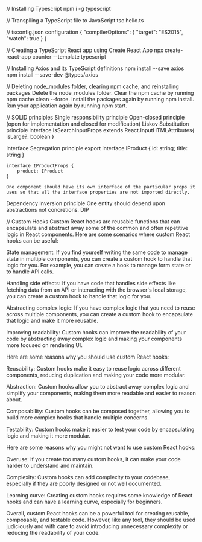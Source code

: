 // Installing Typescript
npm i -g typescript

// Transpiling a TypeScript file to JavaScript
tsc hello.ts

// tsconfig.json configuration
{
    "compilerOptions": {
        "target": "ES2015",
        "watch": true
    }
}

// Creating a TypeScript React app using Create React App
npx create-react-app counter --template typescript

// Installing Axios and its TypeScript definitions
npm install --save axios
npm install --save-dev @types/axios

// Deleting node_modules folder, clearing npm cache, and reinstalling packages
Delete the node_modules folder.
Clear the npm cache by running npm cache clean --force.
Install the packages again by running npm install.
Run your application again by running npm start.

// SOLID principles
Single responsibility principle
Open-closed principle (open for implementation and closed for modification)
Liskov Substitution principle
    interface IsSearchInputProps extends React.InputHTMLAttributes<HTMLInputElement>{
        isLarge?: boolean
    }

Interface Segregation principle
    export interface IProduct {
        id: string;
        title: string
    }

    interface IProductProps {
        product: IProduct
    }

    One component should have its own interface of the particular props it uses so that all the interface properties are not imported directly.

Dependency Inversion principle
One entity should depend upon abstractions not concretions. DIP

// Custom Hooks
Custom React hooks are reusable functions that can encapsulate and abstract away some of the common and often repetitive logic in React components. Here are some scenarios where custom React hooks can be useful:

State management: If you find yourself writing the same code to manage state in multiple components, you can create a custom hook to handle that logic for you. For example, you can create a hook to manage form state or to handle API calls.

Handling side effects: If you have code that handles side effects like fetching data from an API or interacting with the browser's local storage, you can create a custom hook to handle that logic for you.

Abstracting complex logic: If you have complex logic that you need to reuse across multiple components, you can create a custom hook to encapsulate that logic and make it more reusable.

Improving readability: Custom hooks can improve the readability of your code by abstracting away complex logic and making your components more focused on rendering UI.

Here are some reasons why you should use custom React hooks:

Reusability: Custom hooks make it easy to reuse logic across different components, reducing duplication and making your code more modular.

Abstraction: Custom hooks allow you to abstract away complex logic and simplify your components, making them more readable and easier to reason about.

Composability: Custom hooks can be composed together, allowing you to build more complex hooks that handle multiple concerns.

Testability: Custom hooks make it easier to test your code by encapsulating logic and making it more modular.

Here are some reasons why you might not want to use custom React hooks:

Overuse: If you create too many custom hooks, it can make your code harder to understand and maintain.

Complexity: Custom hooks can add complexity to your codebase, especially if they are poorly designed or not well documented.

Learning curve: Creating custom hooks requires some knowledge of React hooks and can have a learning curve, especially for beginners.

Overall, custom React hooks can be a powerful tool for creating reusable, composable, and testable code. However, like any tool, they should be used judiciously and with care to avoid introducing unnecessary complexity or reducing the readability of your code.
